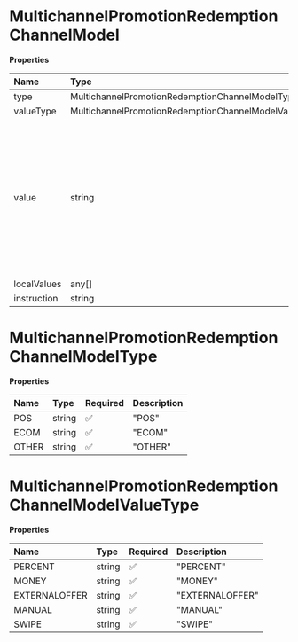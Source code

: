 # MultichannelPromotionRedemptionChannelModel

**Properties**

| Name        | Type                                                 | Required | Description                                                                                                                                                                                                        |
| :---------- | :--------------------------------------------------- | :------- | :----------------------------------------------------------------------------------------------------------------------------------------------------------------------------------------------------------------- |
| type        | MultichannelPromotionRedemptionChannelModelType      | ❌       |                                                                                                                                                                                                                    |
| valueType   | MultichannelPromotionRedemptionChannelModelValueType | ❌       |                                                                                                                                                                                                                    |
| value       | string                                               | ❌       | The type of "Value" depends on "ValueType". "MONEY" expects a decimal as a string ("20.5"). "SWIPE", "EXTERNALOFFER" and "MANUAL" expects a string ("Promotion"). "PERCENT" expects an integer as a string ("20"). |
| localValues | any[]                                                | ❌       |                                                                                                                                                                                                                    |
| instruction | string                                               | ❌       |                                                                                                                                                                                                                    |

# MultichannelPromotionRedemptionChannelModelType

**Properties**

| Name  | Type   | Required | Description |
| :---- | :----- | :------- | :---------- |
| POS   | string | ✅       | "POS"       |
| ECOM  | string | ✅       | "ECOM"      |
| OTHER | string | ✅       | "OTHER"     |

# MultichannelPromotionRedemptionChannelModelValueType

**Properties**

| Name          | Type   | Required | Description     |
| :------------ | :----- | :------- | :-------------- |
| PERCENT       | string | ✅       | "PERCENT"       |
| MONEY         | string | ✅       | "MONEY"         |
| EXTERNALOFFER | string | ✅       | "EXTERNALOFFER" |
| MANUAL        | string | ✅       | "MANUAL"        |
| SWIPE         | string | ✅       | "SWIPE"         |

<!-- This file was generated by liblab | https://liblab.com/ -->
